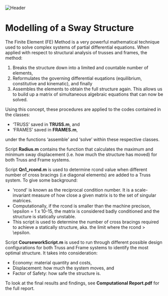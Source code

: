 ![Header](https://github.com/alicialawjy/commerce/blob/main/Screenshots/Truss_Configuration.png)

# Modelling of a Sway Structure
The Finite Element (FE) Method is a very powerful mathematical technique used to solve complex systems of partial differential equations. When applied with respect to structural analysis of trusses and frames, the method:
1. Breaks the structure down into a limited and countable number of elements, 
2. Reformulates the governing differential euqations (equilibrium, constitutive and kinematic), and finally 
3. Assembles the elements to obtain the full structure again. 
This allows us to build up a matrix of simultaneous algebraic equations that can now be solved. 

Using this concept, these procedures are applied to the codes contained in the classes: 
- ‘TRUSS’ saved in **TRUSS.m**, and 
- ‘FRAMES’ saved in **FRAMES.m**, 

under the functions ‘assemble’ and ‘solve’ within these respective classes. 

Script **Radius.m** contains the function that calculates the maximum and minimum sway displacement (i.e. how much the structure has moved) for both Truss and Frame systems.

Script **Qn1_rcond.m** is used to determine rcond value when different number of cross bracings (i.e diagonal elements) are added to a Truss system. To give some background:
- 'rcond' is known as the reciprocal condition number. It is a scale-invariant measure of how close a given matrix is to the set of singular matrices. 
- Computationally, if the rcond is smaller than the machine precison, \epsilon = 1 x 10-15, the matrix is considered badly conditioned and the structure is statically unstable.
- This script is used to determine the number of cross bracings required to achieve a statically structure, aka. the limit where the rcond > \epsilon.

Script **CourseworkScript.m** is used to run through different possible design configurations for both Truss and Frame systems to identify the most optimal structure. It takes into consideration:
- Economy: material quantity and costs,
- Displacement: how much the system moves, and
- Factor of Safety: how safe the structure is.

To look at the final results and findings, see **Computational Report.pdf** for the full report.